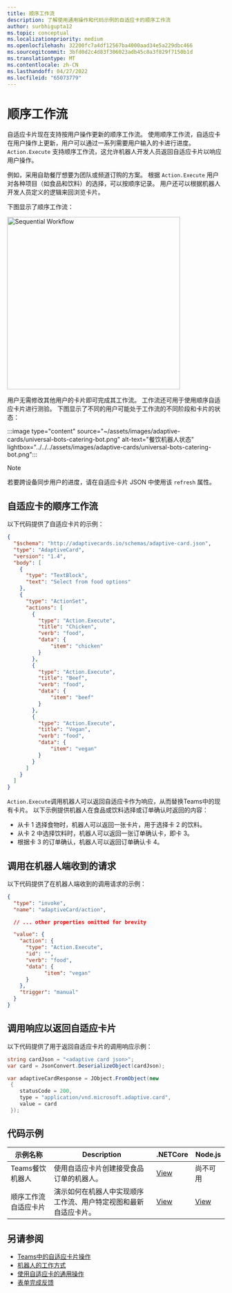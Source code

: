 ```yaml
---
title: 顺序工作流
description: 了解使用通用操作和代码示例的自适应卡的顺序工作流
author: surbhigupta12
ms.topic: conceptual
ms.localizationpriority: medium
ms.openlocfilehash: 32200fc7a4df12567ba4000aad34e5a229dbc466
ms.sourcegitcommit: 3bfd0d2c4d83f306023adb45c8a3f829f7150b1d
ms.translationtype: MT
ms.contentlocale: zh-CN
ms.lasthandoff: 04/27/2022
ms.locfileid: "65073779"
---
```

# <a name="sequential-workflows"></a>顺序工作流

自适应卡片现在支持按用户操作更新的顺序工作流。 使用顺序工作流，自适应卡在用户操作上更新，用户可以通过一系列需要用户输入的卡进行进度。 `Action.Execute` 支持顺序工作流，这允许机器人开发人员返回自适应卡片以响应用户操作。

例如，采用自助餐厅想要为团队或频道订购的方案。 根据 `Action.Execute` 用户对各种项目（如食品和饮料）的选择，可以按顺序记录。 用户还可以根据机器人开发人员定义的逻辑来回浏览卡片。 <br/>

下图显示了顺序工作流：

<img src="~/assets/images/bots/sequentialWorkflow.gif" alt="Sequential Workflow" width="400"/>

用户无需修改其他用户的卡片即可完成其工作流。 工作流还可用于使用顺序自适应卡片进行测验。 下图显示了不同的用户可能处于工作流的不同阶段和卡片的状态：

:::image type="content" source="~/assets/images/adaptive-cards/universal-bots-catering-bot.png" alt-text="餐饮机器人状态" lightbox="../../../assets/images/adaptive-cards/universal-bots-catering-bot.png":::

> [!NOTE]
> 若要跨设备同步用户的进度，请在自适应卡片 JSON 中使用该 `refresh` 属性。

## <a name="sequential-workflow-for-adaptive-cards"></a>自适应卡的顺序工作流

以下代码提供了自适应卡片的示例：

```JSON
{
  "$schema": "http://adaptivecards.io/schemas/adaptive-card.json",
  "type": "AdaptiveCard",
  "version": "1.4",
  "body": [
    {
      "type": "TextBlock",
      "text": "Select from food options"
    },
    { 
      "type": "ActionSet",
      "actions": [
        {
          "type": "Action.Execute",
          "title": "Chicken",
          "verb": "food",
          "data": {
              "item": "chicken"
          }
        },
        {
          "type": "Action.Execute",
          "title": "Beef",
          "verb": "food",
          "data": {
              "item": "beef"
          }
        },
        {
          "type": "Action.Execute",
          "title": "Vegan",
          "verb": "food",
          "data": {
              "item": "vegan"
          }
        }
      ]
    }
  ]
}
```

`Action.Execute`调用机器人可以返回自适应卡作为响应，从而替换Teams中的现有卡片。
以下示例提供机器人在食品或饮料选择或订单确认时返回的内容：

* 从卡 1 选择食物时，机器人可以返回一张卡片，用于选择卡 2 的饮料。
* 从卡 2 中选择饮料时，机器人可以返回一张订单确认卡，即卡 3。
* 根据卡 3 的订单确认，机器人可以返回订单确认卡 4。

## <a name="invoke-request-received-on-bot-side"></a>调用在机器人端收到的请求

以下代码提供了在机器人端收到的调用请求的示例：

```JSON
{ 
  "type": "invoke",
  "name": "adaptiveCard/action",

  // ... other properties omitted for brevity

  "value": { 
    "action": { 
      "type": "Action.Execute", 
      "id": "", 
      "verb": "food",
      "data": { 
            "item": "vegan"
      } 
    },
    "trigger": "manual" 
  }
}
```

## <a name="invoke-response-to-return-adaptive-cards"></a>调用响应以返回自适应卡片

以下代码提供了用于返回自适应卡片的调用响应示例：

```C#
string cardJson = "<adaptive card json>";
var card = JsonConvert.DeserializeObject(cardJson);

var adaptiveCardResponse = JObject.FromObject(new
 {
    statusCode = 200,
    type = "application/vnd.microsoft.adaptive.card",
    value = card
 });
```

## <a name="code-samples"></a>代码示例

|示例名称 | Description | .NETCore | Node.js |
|----------------|-----------------|--------------|--------------|
| Teams餐饮机器人 | 使用自适应卡片创建接受食品订单的机器人。 |[View](https://github.com/OfficeDev/Microsoft-Teams-Samples/tree/main/samples/bot-teams-catering/csharp)| 尚不可用 |
| 顺序工作流自适应卡片 | 演示如何在机器人中实现顺序工作流、用户特定视图和最新自适应卡片。 | [View](https://github.com/OfficeDev/Microsoft-Teams-Samples/tree/main/samples/bot-sequential-flow-adaptive-cards/csharp) | [View](https://github.com/OfficeDev/Microsoft-Teams-Samples/tree/main/samples/bot-sequential-flow-adaptive-cards/nodejs) |

## <a name="see-also"></a>另请参阅

* [Teams中的自适应卡片操作](~/task-modules-and-cards/cards/cards-actions.md#adaptive-cards-actions)
* [机器人的工作方式](/azure/bot-service/bot-builder-basics?view=azure-bot-service-4.0&preserve-view=true)
* [使用自适应卡的通用操作](Work-with-universal-actions-for-adaptive-cards.md)
* [表单完成反馈](~/bots/how-to/conversations/conversation-messages.md#form-completion-feedback)
